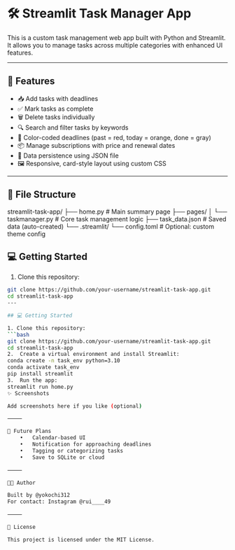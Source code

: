 # 🛠️ Streamlit Task Manager App

This is a custom task management web app built with Python and Streamlit.  
It allows you to manage tasks across multiple categories with enhanced UI features.

---

## 🚀 Features

- 📥 Add tasks with deadlines
- ✅ Mark tasks as complete
- 🗑️ Delete tasks individually
- 🔍 Search and filter tasks by keywords
- 🎨 Color-coded deadlines (past = red, today = orange, done = gray)
- 📦 Manage subscriptions with price and renewal dates
- 💾 Data persistence using JSON file
- 🖼️ Responsive, card-style layout using custom CSS

---

## 📂 File Structure
streamlit-task-app/
├── home.py                  # Main summary page
├── pages/
│   └── taskmanager.py       # Core task management logic
├── task_data.json           # Saved data (auto-created)
└── .streamlit/
    └── config.toml          # Optional: custom theme config

## 💻 Getting Started

1. Clone this repository:
```bash
git clone https://github.com/your-username/streamlit-task-app.git
cd streamlit-task-app
---

## 💻 Getting Started

1. Clone this repository:
```bash
git clone https://github.com/your-username/streamlit-task-app.git
cd streamlit-task-app
2.	Create a virtual environment and install Streamlit:
conda create -n task_env python=3.10
conda activate task_env
pip install streamlit
3.	Run the app:
streamlit run home.py
✨ Screenshots

Add screenshots here if you like (optional)

⸻

📌 Future Plans
	•	Calendar-based UI
	•	Notification for approaching deadlines
	•	Tagging or categorizing tasks
	•	Save to SQLite or cloud

⸻

🧑‍💻 Author

Built by @yokochi312
For contact: Instagram @rui____49

⸻

📄 License

This project is licensed under the MIT License.
